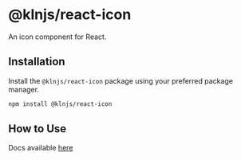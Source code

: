 # @klnjs/react-icon

An icon component for React.

## Installation

Install the `@klnjs/react-icon` package using your preferred package manager.

```bash
npm install @klnjs/react-icon
```

## How to Use

Docs available [here](https://klnjs.github.io/basique/docs/components/icon)
